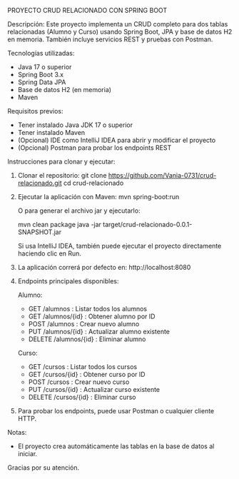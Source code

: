 PROYECTO CRUD RELACIONADO CON SPRING BOOT

Descripción:
Este proyecto implementa un CRUD completo para dos tablas relacionadas (Alumno y Curso) usando Spring Boot, JPA y base de datos H2 en memoria. También incluye servicios REST y pruebas con Postman.

Tecnologías utilizadas:
- Java 17 o superior
- Spring Boot 3.x
- Spring Data JPA
- Base de datos H2 (en memoria)
- Maven

Requisitos previos:
- Tener instalado Java JDK 17 o superior
- Tener instalado Maven
- (Opcional) IDE como IntelliJ IDEA para abrir y modificar el proyecto
- (Opcional) Postman para probar los endpoints REST

Instrucciones para clonar y ejecutar:

1. Clonar el repositorio:
   git clone https://github.com/Vania-0731/crud-relacionado.git
   cd crud-relacionado

2. Ejecutar la aplicación con Maven:
   mvn spring-boot:run

   O para generar el archivo jar y ejecutarlo:

   mvn clean package
   java -jar target/crud-relacionado-0.0.1-SNAPSHOT.jar

   Si usa IntelliJ IDEA, también puede ejecutar el proyecto directamente haciendo clic en Run.

3. La aplicación correrá por defecto en:
   http://localhost:8080

4. Endpoints principales disponibles:

   Alumno:
   - GET    /alumnos            : Listar todos los alumnos
   - GET    /alumnos/{id}       : Obtener alumno por ID
   - POST   /alumnos            : Crear nuevo alumno
   - PUT    /alumnos/{id}       : Actualizar alumno existente
   - DELETE /alumnos/{id}       : Eliminar alumno

   Curso:
   - GET    /cursos             : Listar todos los cursos
   - GET    /cursos/{id}        : Obtener curso por ID
   - POST   /cursos             : Crear nuevo curso
   - PUT    /cursos/{id}        : Actualizar curso existente
   - DELETE /cursos/{id}        : Eliminar curso

5. Para probar los endpoints, puede usar Postman o cualquier cliente HTTP.

Notas:
- El proyecto crea automáticamente las tablas en la base de datos al iniciar.
  
Gracias por su atención.
